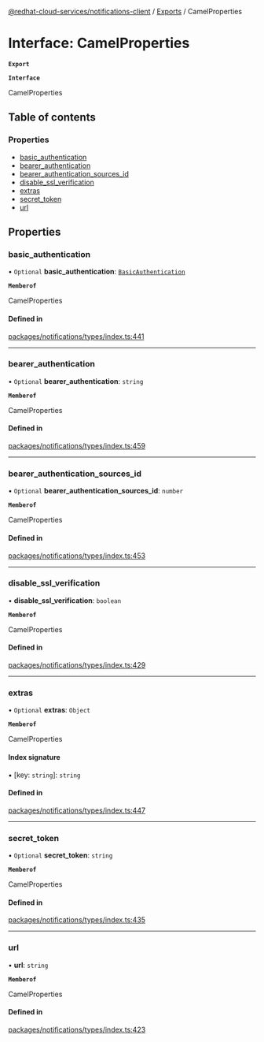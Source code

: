 [@redhat-cloud-services/notifications-client](../README.md) / [Exports](../modules.md) / CamelProperties

# Interface: CamelProperties

**`Export`**

**`Interface`**

CamelProperties

## Table of contents

### Properties

- [basic\_authentication](CamelProperties.md#basic_authentication)
- [bearer\_authentication](CamelProperties.md#bearer_authentication)
- [bearer\_authentication\_sources\_id](CamelProperties.md#bearer_authentication_sources_id)
- [disable\_ssl\_verification](CamelProperties.md#disable_ssl_verification)
- [extras](CamelProperties.md#extras)
- [secret\_token](CamelProperties.md#secret_token)
- [url](CamelProperties.md#url)

## Properties

### basic\_authentication

• `Optional` **basic\_authentication**: [`BasicAuthentication`](BasicAuthentication.md)

**`Memberof`**

CamelProperties

#### Defined in

[packages/notifications/types/index.ts:441](https://github.com/mkholjuraev/javascript-clients/blob/master/packages/notifications/types/index.ts#L441)

___

### bearer\_authentication

• `Optional` **bearer\_authentication**: `string`

**`Memberof`**

CamelProperties

#### Defined in

[packages/notifications/types/index.ts:459](https://github.com/mkholjuraev/javascript-clients/blob/master/packages/notifications/types/index.ts#L459)

___

### bearer\_authentication\_sources\_id

• `Optional` **bearer\_authentication\_sources\_id**: `number`

**`Memberof`**

CamelProperties

#### Defined in

[packages/notifications/types/index.ts:453](https://github.com/mkholjuraev/javascript-clients/blob/master/packages/notifications/types/index.ts#L453)

___

### disable\_ssl\_verification

• **disable\_ssl\_verification**: `boolean`

**`Memberof`**

CamelProperties

#### Defined in

[packages/notifications/types/index.ts:429](https://github.com/mkholjuraev/javascript-clients/blob/master/packages/notifications/types/index.ts#L429)

___

### extras

• `Optional` **extras**: `Object`

**`Memberof`**

CamelProperties

#### Index signature

▪ [key: `string`]: `string`

#### Defined in

[packages/notifications/types/index.ts:447](https://github.com/mkholjuraev/javascript-clients/blob/master/packages/notifications/types/index.ts#L447)

___

### secret\_token

• `Optional` **secret\_token**: `string`

**`Memberof`**

CamelProperties

#### Defined in

[packages/notifications/types/index.ts:435](https://github.com/mkholjuraev/javascript-clients/blob/master/packages/notifications/types/index.ts#L435)

___

### url

• **url**: `string`

**`Memberof`**

CamelProperties

#### Defined in

[packages/notifications/types/index.ts:423](https://github.com/mkholjuraev/javascript-clients/blob/master/packages/notifications/types/index.ts#L423)
